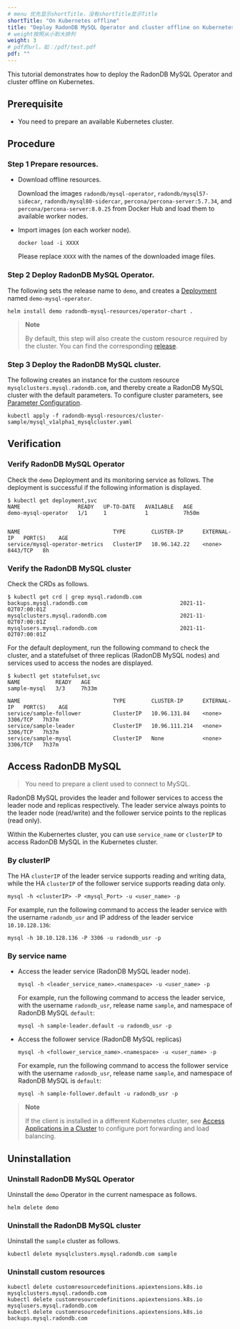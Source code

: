 ```yaml
---
# menu 优先显示shortTitle，没有shortTitle显示Title
shortTitle: "On Kubernetes offline"
title: "Deploy RadonDB MySQL Operator and cluster offline on Kubernetes"
# weight按照从小到大排列
weight: 3
# pdf的url，如：/pdf/test.pdf
pdf: ""
---
```


This tutorial demonstrates how to deploy the RadonDB MySQL Operator and cluster offline on Kubernetes.

## Prerequisite

-  You need to prepare an available Kubernetes cluster.

## Procedure

### Step 1 Prepare resources.

- Download offline resources.

    Download the images `radondb/mysql-operator`, `radondb/mysql57-sidecar`, `radondb/mysql80-sidercar`, `percona/percona-server:5.7.34`, and `percona/percona-server:8.0.25` from Docker Hub and load them to available worker nodes.


- Import images (on each worker node).

    ```plain
    docker load -i XXXX
    ```
    Please replace `XXXX` with the names of the downloaded image files.

### Step 2 Deploy RadonDB MySQL Operator.

The following sets the release name to `demo`, and creates a [Deployment](https://kubernetes.io/docs/concepts/workloads/controllers/deployment/) named `demo-mysql-operator`.

```plain
helm install demo radondb-mysql-resources/operator-chart .
```

> **Note**
> 
> By default, this step will also create the custom resource required by the cluster. You can find the corresponding [release](https://github.com/radondb/radondb-mysql-kubernetes/releases).

### Step 3 Deploy the RadonDB MySQL cluster.

The following creates an instance for the custom resource `mysqlclusters.mysql.radondb.com`, and thereby create a RadonDB MySQL cluster with the default parameters. To configure cluster parameters, see [Parameter Configuration](../configure_parameters).

```plain
kubectl apply -f radondb-mysql-resources/cluster-sample/mysql_v1alpha1_mysqlcluster.yaml
```

## Verification

### Verify RadonDB MySQL Operator

Check the `demo` Deployment and its monitoring service as follows. The deployment is successful if the following information is displayed.

```plain
$ kubectl get deployment,svc
NAME                  READY   UP-TO-DATE   AVAILABLE   AGE
demo-mysql-operator   1/1     1            1           7h50m


NAME                             TYPE        CLUSTER-IP      EXTERNAL-IP   PORT(S)    AGE
service/mysql-operator-metrics   ClusterIP   10.96.142.22    <none>        8443/TCP   8h
```

### Verify the RadonDB MySQL cluster

Check the CRDs as follows.

```plain
$ kubectl get crd | grep mysql.radondb.com
backups.mysql.radondb.com                             2021-11-02T07:00:01Z
mysqlclusters.mysql.radondb.com                       2021-11-02T07:00:01Z
mysqlusers.mysql.radondb.com                          2021-11-02T07:00:01Z
```

For the default deployment, run the following command to check the cluster, and a statefulset of three replicas (RadonDB MySQL nodes) and services used to access the nodes are displayed.

```plain
$ kubectl get statefulset,svc
NAME           READY   AGE
sample-mysql   3/3     7h33m

NAME                             TYPE        CLUSTER-IP      EXTERNAL-IP   PORT(S)    AGE
service/sample-follower          ClusterIP   10.96.131.84    <none>        3306/TCP   7h37m
service/sample-leader            ClusterIP   10.96.111.214   <none>        3306/TCP   7h37m
service/sample-mysql             ClusterIP   None            <none>        3306/TCP   7h37m
```

## Access RadonDB MySQL

> You need to prepare a client used to connect to MySQL.

RadonDB MySQL provides the leader and follower services to access the leader node and replicas respectively. The leader service always points to the leader node (read/write) and the follower service points to the replicas (read only).

Within the Kubernertes cluster, you can use `service_name` or `clusterIP` to access RadonDB MySQL in the Kubernetes cluster.

### By clusterIP

The HA `clusterIP` of the leader service supports reading and writing data, while the HA `clusterIP` of the follower service supports reading data only.

```shell
mysql -h <clusterIP> -P <mysql_Port> -u <user_name> -p
```

For example, run the following command to access the leader service with the username `radondb_usr` and IP address of the leader service `10.10.128.136`:

```shell
mysql -h 10.10.128.136 -P 3306 -u radondb_usr -p
```

### By service name

- Access the leader service (RadonDB MySQL leader node).
  
  ```shell
  mysql -h <leader_service_name>.<namespace> -u <user_name> -p
  ```
  
    For example, run the following command to access the leader service, with the username `radondb_usr`, release name `sample`, and namespace of RadonDB MySQL `default`:
    
    ```shell
    mysql -h sample-leader.default -u radondb_usr -p
    ```
  
- Access the follower service (RadonDB MySQL replicas)
  
  ```shell
  mysql -h <follower_service_name>.<namespace> -u <user_name> -p
  ```
  
    For example, run the following command to access the follower service with the username `radondb_usr`, release name `sample`, and namespace of RadonDB MySQL is `default`:

  ```shell
  mysql -h sample-follower.default -u radondb_usr -p  
  ```
  
> **Note**
> 
> If the client is installed in a different Kubernetes cluster, see [Access Applications in a Cluster](https://kubernetes.io/docs/tasks/access-application-cluster/) to configure port forwarding and load balancing.

## Uninstallation

### Uninstall RadonDB MySQL Operator

Uninstall the `demo` Operator in the current namespace as follows.

```shell
helm delete demo
```

### Uninstall the RadonDB MySQL cluster

Uninstall the `sample` cluster as follows.

```plain
kubectl delete mysqlclusters.mysql.radondb.com sample
```

### Uninstall custom resources

```plain
kubectl delete customresourcedefinitions.apiextensions.k8s.io mysqlclusters.mysql.radondb.com
kubectl delete customresourcedefinitions.apiextensions.k8s.io mysqlusers.mysql.radondb.com
kubectl delete customresourcedefinitions.apiextensions.k8s.io backups.mysql.radondb.com
```
